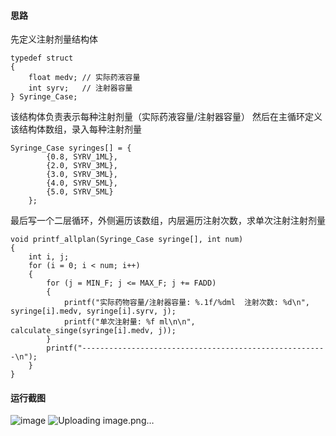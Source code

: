 #### 思路

先定义注射剂量结构体
```
typedef struct
{
    float medv; // 实际药液容量
    int syrv;   // 注射器容量
} Syringe_Case;
```
该结构体负责表示每种注射剂量（实际药液容量/注射器容量）
然后在主循环定义该结构体数组，录入每种注射剂量
```
Syringe_Case syringes[] = {
        {0.8, SYRV_1ML},
        {2.0, SYRV_3ML},
        {3.0, SYRV_3ML},
        {4.0, SYRV_5ML},
        {5.0, SYRV_5ML}
    };
```
最后写一个二层循环，外侧遍历该数组，内层遍历注射次数，求单次注射注射剂量
```
void printf_allplan(Syringe_Case syringe[], int num)
{
    int i, j;
    for (i = 0; i < num; i++)
    {
        for (j = MIN_F; j <= MAX_F; j += FADD)
        {
            printf("实际药物容量/注射器容量: %.1f/%dml  注射次数: %d\n", syringe[i].medv, syringe[i].syrv, j);
            printf("单次注射量: %f ml\n\n", calculate_singe(syringe[i].medv, j));
        }
        printf("-------------------------------------------------------\n");
    }
}
```
#### 运行截图
![image](https://github.com/cuberxh/syr/assets/114867144/a5a46eae-0615-4d14-a230-2e7a93fb8c04)
![Uploading image.png…]()




